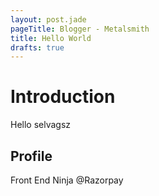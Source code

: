 ```yaml
---
layout: post.jade
pageTitle: Blogger - Metalsmith
title: Hello World
drafts: true
---
```


# Introduction
Hello selvagsz

## Profile
Front End Ninja @Razorpay
